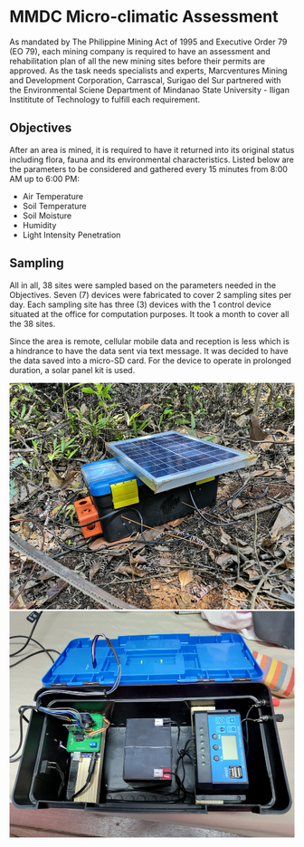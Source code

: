 # MMDC Micro-climatic Assessment
As mandated by The Philippine Mining Act of 1995 and Executive Order 79 (EO 79), each mining company is required to have an assessment and rehabilitation plan of all the new mining sites before their permits are approved. As the task needs specialists and experts, Marcventures Mining and Development Corporation, Carrascal, Surigao del Sur partnered with the Environmental Sciene Department of Mindanao State University - Iligan Instititute of Technology to fulfill each requirement. 


## Objectives

After an area is mined, it is required to have it returned into its original status including flora, fauna and its environmental characteristics. Listed below are the parameters to be considered and gathered every 15 minutes from 8:00 AM up to 6:00 PM:

* Air Temperature
* Soil Temperature
* Soil Moisture
* Humidity
* Light Intensity Penetration

## Sampling

All in all, 38 sites were sampled based on the parameters needed in the Objectives. Seven (7) devices were fabricated to cover 2 sampling sites per day. Each sampling site has three (3) devices with the 1 control device situated at the office for computation purposes. It took a month to cover all the 38 sites. 

Since the area is remote, cellular mobile data and reception is less which is a hindrance to have the data sent via text message. It was decided to have the data saved into a micro-SD card. For the device to operate in prolonged duration, a solar panel kit is used. 

<img src="https://github.com/aeraterta/MS-Envi-Sci-Data-Loggers/blob/master/Sampling%20Documentation/IMG-20191006-125914.JPG" height="400">

<img src="https://github.com/aeraterta/MS-Envi-Sci-Data-Loggers/blob/master/Sampling%20Documentation/IMG-20190921-095921.JPG" height="400">
